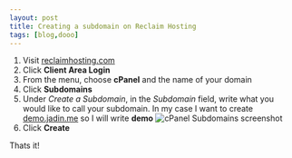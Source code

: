 ```yaml
---
layout: post
title: Creating a subdomain on Reclaim Hosting
tags: [blog,dooo]
---
```

1. Visit [reclaimhosting.com](https://reclaimhosting.com)
2. Click **Client Area Login**
3. From the menu, choose **cPanel** and the name of your domain
4. Click **Subdomains**
5. Under _Create a Subdomain_, in the _Subdomain_ field, write what you would like to call your subdomain. In my case I want to create [demo.jadin.me](https://demo.jadin.me) so I will write **demo**
![cPanel Subdomains screenshot](https://i.imgur.com/WSgJUTC.png)
6. Click **Create**

Thats it!